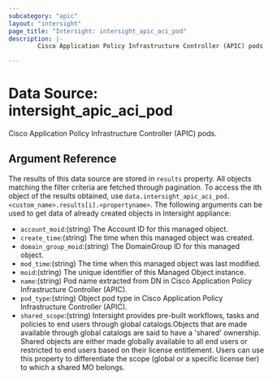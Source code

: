 ```yaml
---
subcategory: "apic"
layout: "intersight"
page_title: "Intersight: intersight_apic_aci_pod"
description: |-
        Cisco Application Policy Infrastructure Controller (APIC) pods.

---
```


# Data Source: intersight_apic_aci_pod
Cisco Application Policy Infrastructure Controller (APIC) pods.
## Argument Reference
The results of this data source are stored in `results` property.
All objects matching the filter criteria are fetched through pagination.
To access the ith object of the results obtained, use `data.intersight_apic_aci_pod.<custom_name>.results[i].<propertyname>`.
The following arguments can be used to get data of already created objects in Intersight appliance:
* `account_moid`:(string) The Account ID for this managed object. 
* `create_time`:(string) The time when this managed object was created. 
* `domain_group_moid`:(string) The DomainGroup ID for this managed object. 
* `mod_time`:(string) The time when this managed object was last modified. 
* `moid`:(string) The unique identifier of this Managed Object instance. 
* `name`:(string) Pod name extracted from DN in Cisco Application Policy Infrastructure Controller (APIC). 
* `pod_type`:(string) Object pod type in Cisco Application Policy Infrastructure Controller (APIC). 
* `shared_scope`:(string) Intersight provides pre-built workflows, tasks and policies to end users through global catalogs.Objects that are made available through global catalogs are said to have a 'shared' ownership. Shared objects are either made globally available to all end users or restricted to end users based on their license entitlement. Users can use this property to differentiate the scope (global or a specific license tier) to which a shared MO belongs. 
 
